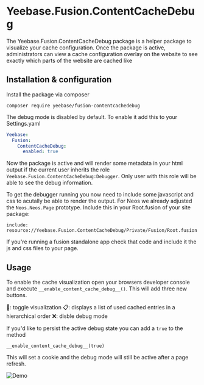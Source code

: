 # Yeebase.Fusion.ContentCacheDebug

The Yeebase.Fusion.ContentCacheDebug package is a helper package to visualize your cache configuration. Once the package is active, administrators can view a cache configuration overlay on the website to see exactly which parts of the website are cached like


## Installation & configuration

Install the package via composer
```
composer require yeebase/fusion-contentcachedebug
```

The debug mode is disabled by default. To enable it add this to your Settings.yaml

```yaml
Yeebase:
  Fusion:
    ContentCacheDebug:
      enabled: true

```

Now the package is active and will render some metadata in your html output if the current user
inherits the role `Yeebase.Fusion.ContentCacheDebug:Debugger`. Only user with this role will be able to see the debug information.

To get the debugger running you now need to include some javascript and css to acutally be able to render the output. For Neos we already adjusted the `Neos.Neos.Page` prototype. Include this in your Root.fusion of your site package:
```
include: resource://Yeebase.Fusion.ContentCacheDebug/Private/Fusion/Root.fusion
```

If you're running a fusion standalone app check that code and include it the js and css files to your page.

## Usage
To enable the cache visualization open your browsers developer console and execute
`__enable_content_cache_debug__()`. This will add three new buttons.

🔦: toggle visualization
📋: displays a list of used cached entries in a hierarchical order
❌: disble debug mode

If you'd like to persist the active debug state you can add a `true` to the method
```
__enable_content_cache_debug__(true)
```
This will set a cookie and the debug mode will still be active after a page refresh.

![Demo](demo.gif)
